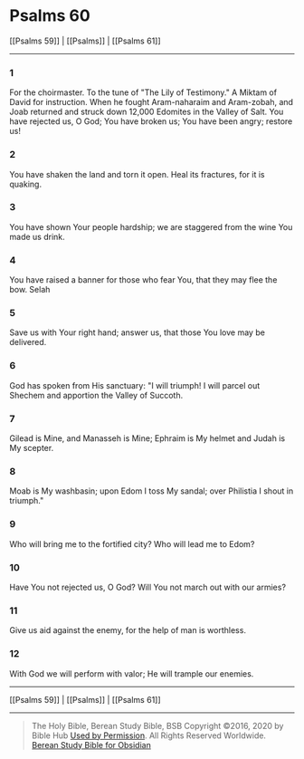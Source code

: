 # Psalms 60

[[Psalms 59]] | [[Psalms]] | [[Psalms 61]]

---

### 1
For the choirmaster. To the tune of "The Lily of Testimony." A Miktam of David for instruction. When he fought Aram-naharaim and Aram-zobah, and Joab returned and struck down 12,000 Edomites in the Valley of Salt. You have rejected us, O God; You have broken us; You have been angry; restore us!

### 2
You have shaken the land and torn it open. Heal its fractures, for it is quaking.

### 3
You have shown Your people hardship; we are staggered from the wine You made us drink.

### 4
You have raised a banner for those who fear You, that they may flee the bow. Selah

### 5
Save us with Your right hand; answer us, that those You love may be delivered.

### 6
God has spoken from His sanctuary: "I will triumph! I will parcel out Shechem and apportion the Valley of Succoth.

### 7
Gilead is Mine, and Manasseh is Mine; Ephraim is My helmet and Judah is My scepter.

### 8
Moab is My washbasin; upon Edom I toss My sandal; over Philistia I shout in triumph."

### 9
Who will bring me to the fortified city? Who will lead me to Edom?

### 10
Have You not rejected us, O God? Will You not march out with our armies?

### 11
Give us aid against the enemy, for the help of man is worthless.

### 12
With God we will perform with valor; He will trample our enemies.

---

[[Psalms 59]] | [[Psalms]] | [[Psalms 61]]

---

> The Holy Bible, Berean Study Bible, BSB
> Copyright &copy;2016, 2020 by Bible Hub
> [Used by Permission](https://berean.bible/terms.htm). All Rights Reserved Worldwide.
> [Berean Study Bible for Obsidian](https://github.com/gapmiss/berean-study-bible-for-obsidian)</small>

